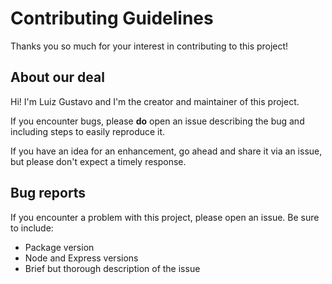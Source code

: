 # Contributing Guidelines

Thanks you so much for your interest in contributing to this project!

## About our deal

Hi! I'm Luiz Gustavo and I'm the creator and maintainer of this project.

If you encounter bugs, please **do** open an issue describing the bug and including steps to easily reproduce it.

If you have an idea for an enhancement, go ahead and share it via an issue, but please don't expect a timely response.

## Bug reports

If you encounter a problem with this project, please open an issue. Be sure to include:

- Package version
- Node and Express versions
- Brief but thorough description of the issue
